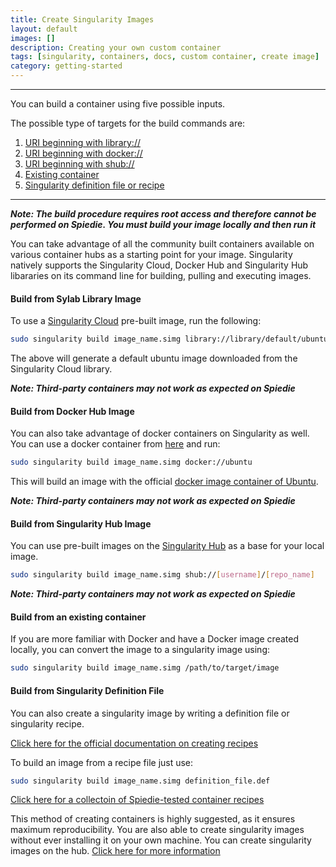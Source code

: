 ```yaml
---
title: Create Singularity Images
layout: default
images: []
description: Creating your own custom container
tags: [singularity, containers, docs, custom container, create image] 
category: getting-started
---
```



*** 

You can build a container using five possible inputs. 

The possible type of targets for the build commands are: 

1. [URI beginning with library://](#library-link)
2. [URI beginning with docker://](#docker-link)
3. [URI beginning with shub://](#shub-link)
4. [Existing container](#existing-container)
5. [Singularity definition file or recipe](#singularity-definition)

***
***Note: The build procedure requires root access and therefore cannot be performed on Spiedie. You must build your image locally and then run it*** 

You can take advantage of all the community built containers available on various container hubs as a starting point for your image. Singularity natively supports the Singularity Cloud, Docker Hub and Singularity Hub libararies on its command line for building, pulling and executing images. 

#### <a name="library-link"></a> Build from Sylab Library Image

To use a <a href="https://cloud.sylabs.io/home" target="_blank">Singularity Cloud</a> pre-built image, run the following: 

``` bash 
sudo singularity build image_name.simg library://library/default/ubuntu
```

The above will generate a default ubuntu image downloaded from the Singularity Cloud library. 

***Note: Third-party containers may not work as expected on Spiedie***

#### <a name="docker-link"></a> Build from Docker Hub Image

You can also take advantage of docker containers on Singularity as well. You can use a docker container from [here](https://hub.docker.com/) and run: 

``` bash 
sudo singularity build image_name.simg docker://ubuntu
```

This will build an image with the official [docker image container of Ubuntu](https://hub.docker.com/_/ubuntu). 

***Note: Third-party containers may not work as expected on Spiedie***

#### <a name="shub-link"></a> Build from Singularity Hub Image

You can use pre-built images on the [Singularity Hub](https://cloud.sylabs.io/library) as a base for your local image. 

``` bash
sudo singularity build image_name.simg shub://[username]/[repo_name]
```


***Note: Third-party containers may not work as expected on Spiedie***

#### <a name="existing-container"></a> Build from an existing container

If you are more familiar with Docker and have a Docker image created locally, you can convert the image to a singularity image using: 

``` bash 
sudo singularity build image_name.simg /path/to/target/image 
```


#### <a name="singularity-definition"></a> Build from Singularity Definition File

You can also create a singularity image by writing a definition file or singularity recipe. 

<a href="https://singularity.lbl.gov/docs-recipes" target="_blank">Click here for the official documentation on creating recipes</a>

To build an image from a recipe file just use: 

``` bash 
sudo singularity build image_name.simg definition_file.def 
``` 

[Click here for a collectoin of Spiedie-tested container recipes](recipe-hub.html)


This method of creating containers is highly suggested, as it ensures maximum reproducibility. You are also able to create singularity images without ever installing it on your own machine. You can create singularity images on the hub. <a href="https://github.com/singularityhub/singularityhub.github.io/wiki/Build-A-Container">Click here for more information</a> 


